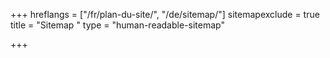 +++
hreflangs = ["/fr/plan-du-site/", "/de/sitemap/"]
sitemapexclude = true
title = "Sitemap "
type = "human-readable-sitemap"

+++
